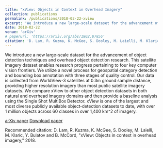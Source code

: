 ```yaml
---
title: "xView: Objects in Context in Overhead Imagery"
collection: publications
permalink: /publications/2018-02-22-xview
excerpt: 'We introduce a new large-scale dataset for the advancement of object detection techniques and overhead object detection research. This satellite imagery dataset enables research progress pertaining to four key computer vision frontiers. We utilize a novel process for geospatial category detection and bounding box annotation with three stages of quality control. Our data is collected from WorldView-3 satellites at 0.3m ground sample distance, providing higher resolution imagery than most public satellite imagery datasets. We compare xView to other object detection datasets in both natural and overhead imagery domains and then provide a baseline analysis using the Single Shot MultiBox Detector. xView is one of the largest and most diverse publicly available object-detection datasets to date, with over 1 million objects across 60 classes in over 1,400 km^2 of imagery.'
date: 2018-02-22
venue: 'arXiv'
# paperurl: 'https://arxiv.org/abs/1802.07856'
citation: 'D. Lam, R. Kuzma, K. McGee, S. Dooley, M. Laielli, M. Klaric, Y.  Bulatov  and  B.  McCord, "xView:  Objects  in context  in overhead imagery," 2018.'
---
```

We introduce a new large-scale dataset for the advancement of object detection techniques and overhead object detection research. This satellite imagery dataset enables research progress pertaining to four key computer vision frontiers. We utilize a novel process for geospatial category detection and bounding box annotation with three stages of quality control. Our data is collected from WorldView-3 satellites at 0.3m ground sample distance, providing higher resolution imagery than most public satellite imagery datasets. We compare xView to other object detection datasets in both natural and overhead imagery domains and then provide a baseline analysis using the Single Shot MultiBox Detector. xView is one of the largest and most diverse publicly available object-detection datasets to date, with over 1 million objects across 60 classes in over 1,400 km^2 of imagery.

[arXiv paper](https://arxiv.org/abs/1802.07856)
[Download paper](http://rskuzma.github.io/files/xview.pdf)

Recommended citation: D. Lam, R. Kuzma, K. McGee, S. Dooley, M. Laielli, M. Klaric, Y.  Bulatov  and  B.  McCord, "xView:  Objects  in context  in overhead imagery," 2018.